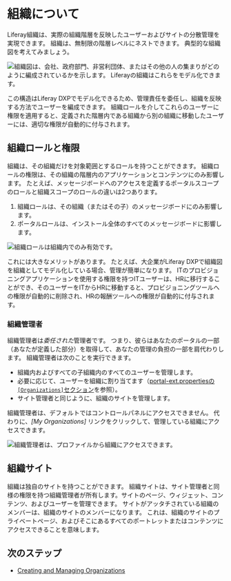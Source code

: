 # 組織について

Liferay組織は、実際の組織階層を反映したユーザーおよびサイトの分散管理を実現できます。 組織は、無制限の階層レベルにネストできます。 典型的な組織図を考えてみましょう。

![組織図は、会社、政府部門、非営利団体、またはその他の人の集まりがどのように編成されているかを示します。 Liferayの組織はこれらをモデル化できます。](./understanding-organizations/images/01.png)

この構造はLiferay DXPでモデル化できるため、管理責任を委任し、組織を反映する方法でユーザーを編成できます。 組織ロールを介してこれらのユーザーに権限を適用すると、定義された階層内である組織から別の組織に移動したユーザーには、適切な権限が自動的に付与されます。

## 組織ロールと権限

組織は、その組織だけを対象範囲とするロールを持つことができます。 組織ロールの権限は、その組織の階層内のアプリケーションとコンテンツにのみ影響します。 たとえば、メッセージボードへのアクセスを定義するポータルスコープのロールと組織スコープのロールの違いは2つあります。

1.  組織ロールは、その組織（またはその子）のメッセージボードにのみ影響します。
2.  ポータルロールは、インストール全体のすべてのメッセージボードに影響します。

![組織ロールは組織内でのみ有効です。](./understanding-organizations/images/02.png)

これには大きなメリットがあります。 たとえば、大企業がLiferay DXPで組織図を組織としてモデル化している場合、管理が簡単になります。 ITのプロビジョニングアプリケーションを使用する権限を持つITユーザーは、HRに移行することができ、そのユーザーをITからHRに移動すると、プロビジョニングツールへの権限が自動的に削除され、HRの報酬ツールへの権限が自動的に付与されます。

### 組織管理者

組織管理者は*委任された*管理者です。 つまり、彼らはあなたのポータルの一部（あなたが定義した部分）を取得して、あなたの管理の負担の一部を肩代わりします。 組織管理者は次のことを実行できます。

  - 組織内およびすべての子組織内のすべてのユーザーを管理します。
  - 必要に応じて、ユーザーを組織に割り当てます（[portal-ext.propertiesの`[Organizations]`セクション](https://docs.liferay.com/portal/7.2-latest/propertiesdoc/portal.properties.html#Organizations)を参照）。
  - サイト管理者と同じように、組織のサイトを管理します。

組織管理者は、デフォルトではコントロールパネルにアクセスできません。 代わりに、*[My Organizations]* リンクをクリックして、管理している組織にアクセスできます。

![組織管理者は、プロファイルから組織にアクセスできます。](./understanding-organizations/images/03.png)

## 組織サイト

組織は独自のサイトを持つことができます。 組織サイトは、サイト管理者と同様の権限を持つ組織管理者が所有します。サイトのページ、ウィジェット、コンテンツ、およびユーザーを管理できます。 サイトがアッタチされている組織のメンバーは、組織のサイトのメンバーになります。 これは、組織のサイトのプライベートページ、およびそこにあるすべてのポートレットまたはコンテンツにアクセスできることを意味します。

## 次のステップ

  - [Creating and Managing Organizations](./creating-and-managing-organizations.md)
